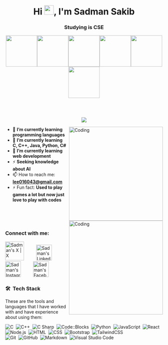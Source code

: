 <!-- ![Banner](https://res.cloudinary.com/superfolio/image/upload/v1620689979/68747470733a2f2f692e70696e696d672e636f6d2f6f726967696e616c732f63362f33332f63322f63363333633230656465383266306530636564376435373064626533613166332e676966_yjuh2s.gif) -->

<h1 align="center">Hi <img src="https://raw.githubusercontent.com/MartinHeinz/MartinHeinz/master/wave.gif" width="30px">, I'm Sadman Sakib</h1>
<h3 align="center">Studying is CSE</h3>

<p align="center">
  <img src="https://media3.giphy.com/media/ln7z2eWriiQAllfVcn/200w.webp" width="100"><img src="https://i.giphy.com/media/LMt9638dO8dftAjtco/200.webp" width="100"><img src="https://i.giphy.com/media/eNAsjO55tPbgaor7ma/200w.webp" width="100"><img src="https://media3.giphy.com/media/kdFc8fubgS31b8DsVu/giphy.webp" width="100"><img src="https://i.giphy.com/media/KzJkzjggfGN5Py6nkT/200.webp" width="100"><img src="https://i.giphy.com/media/IdyAQJVN2kVPNUrojM/200.webp" width="100">
</p>
<br>
<br>
<p align="center">
  <a href="https://github.com/DenverCoder1/readme-typing-svg"><img src="https://readme-typing-svg.herokuapp.com?lines=Engineering+Student;Problem+Solving;Communication;Innovation&center=true&width=500&height=50"></a>
</p>
<img align="right" alt="Coding" width="300" src="https://media.giphy.com/media/zOvBKUUEERdNm/giphy.gif"/>


- 🔭 **I’m currently learning programming languages**  
- 🌱 **I’m currently learning C, C++, Java, Python, C#**  
- 👯 **I’m currently learning web development**  
- ⚡ **Seeking knowledge about AI**  
- 📫 How to reach me: **lee016043@gmail.com**  
- ⚡ Fun fact: **Used to play games a lot but now just love to play with codes**
<img align="right" alt="Coding" width="300" src="https://media.tenor.com/nvLI5ft4bqAAAAAM/cloris-leach.gif"/>


</br>
</br>
</br>


### Connect with me:

<!-- X (Twitter) -->
<a href="https://x.com/ShadmanxError" target="_blank" style="display:inline-block; margin-right: 35px;">
  <img alt="Sadman's X | X" width="60px" 
       src="https://media.tenor.com/vjLLkjTTPXQAAAAM/x-twitter.gif" />
</a>

<!-- LinkedIn -->
<a href="https://www.linkedin.com/in/a-h-m-imtiaj-950b66256" target="_blank" style="display:inline-block; margin-right: 35px;">
  <img alt="Sadman's LinkedIn" width="50px"
       src="https://cdn.dribbble.com/userupload/19914420/file/original-fa73e948d55a3424ad17c41c939c4059.gif" />
</a>

<!-- Instagram -->
<a href="https://www.instagram.com/6yugen_ophile9/" target="_blank" style="display:inline-block; margin-right: 35px;">
  <img alt="Sadman's Instagram" width="50px" 
       src="https://i.pinimg.com/originals/ea/89/45/ea8945b986e784d57c11ba50839b4f12.gif" />
</a>

<!-- Facebook -->
<a href="https://www.facebook.com/nevermind69way/" target="_blank" style="display:inline-block; margin-right: 35px;">
  <img alt="Sadman's Facebook" width="50px" 
       src="https://gifdb.com/images/high/facebook-3d-logo-animation-ubbut1zuh0c99byi.gif" />
</a>

<br/>

### 🛠 &nbsp;Tech Stack

These are the tools and languages that I have worked with and have experience about using them:

 ![C](https://img.shields.io/badge/-C-05122A?style=flat&logo=c)&nbsp;
  ![C++](https://img.shields.io/badge/-C++-05122A?style=flat&logo=cpp)&nbsp;
  ![C Sharp](https://img.shields.io/badge/-C%20Sharp-05122A?style=flat&logo=csharp)&nbsp;
  ![Code::Blocks](https://img.shields.io/badge/-Code::Blocks-05122A?style=flat&logo=codeblocks&logoColor=FE7A16)&nbsp;
  ![Python](https://img.shields.io/badge/-Python-05122A?style=flat&logo=python)&nbsp;
  ![JavaScript](https://img.shields.io/badge/-JavaScript-05122A?style=flat&logo=javascript)&nbsp;
  ![React](https://img.shields.io/badge/-React-05122A?style=flat&logo=react)&nbsp;
  ![Node.js](https://img.shields.io/badge/-Node.js-05122A?style=flat&logo=node.js)&nbsp;
  ![HTML](https://img.shields.io/badge/-HTML-05122A?style=flat&logo=html5)&nbsp;
  ![CSS](https://img.shields.io/badge/-CSS-05122A?style=flat&logo=css3&logoColor=1572B6)&nbsp;
  ![Bootstrap](https://img.shields.io/badge/-Bootstrap-05122A?style=flat&logo=bootstrap&logoColor=563D7C)&nbsp;
  ![TailwindCSS](https://img.shields.io/badge/-TailwindCSS-05122A?style=flat&logo=tailwindcss)&nbsp;  
  ![Git](https://img.shields.io/badge/-Git-05122A?style=flat&logo=git)&nbsp;
  ![GitHub](https://img.shields.io/badge/-GitHub-05122A?style=flat&logo=github)&nbsp;
  ![Markdown](https://img.shields.io/badge/-Markdown-05122A?style=flat&logo=markdown)&nbsp;
  ![Visual Studio Code](https://img.shields.io/badge/-Visual%20Studio%20Code-05122A?style=flat&logo=visual-studio-code&logoColor=007ACC)
<br />

